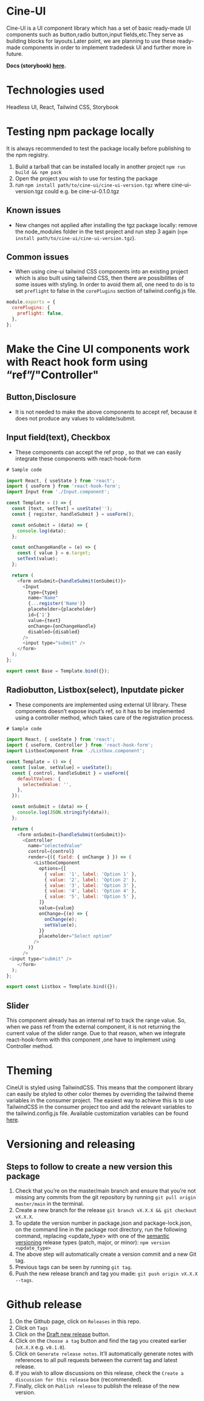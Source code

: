 # Cine-UI

Cine-UI is a UI component library which has a set of basic ready-made UI components such as button,radio button,input fields,etc.They serve as building blocks for layouts.Later point, we are planning to use these ready-made components in order to implement tradedesk UI and further more in future.

**Docs (storybook) [here](https://cinemataztic.github.io/cine-ui/).**

# Technologies used

Headless UI, React, Tailwind CSS, Storybook

# Testing npm package locally

It is always recommended to test the package locally before publishing to the npm registry.

1. Build a tarball that can be installed locally in another project `npm run build && npm pack`
2. Open the project you wish to use for testing the package
3. run `npm install path/to/cine-ui/cine-ui-version.tgz` where cine-ui-version.tgz could e.g. be cine-ui-0.1.0.tgz

## Known issues

- New changes not applied after installing the tgz package locally: remove the node_modules folder in the test project and run step 3 again (`npm install path/to/cine-ui/cine-ui-version.tgz`).

## Common issues

- When using cine-ui tailwind CSS components into an existing project which is also built using tailwind CSS, then there are possibilities of some issues with styling. In order to avoid them all, one need to do is to set `preflight` to false in
  the `corePlugins` section of tailwind.config.js file.

```js
module.exports = {
  corePlugins: {
    preflight: false,
  },
};
```

# Make the Cine UI components work with React hook form using “ref”/"Controller"

## Button,Disclosure

- It is not needed to make the above components to accept ref, because it does not produce any values to validate/submit.

## Input field(text), Checkbox

- These components can accept the ref prop , so that we can easily integrate these components with react-hook-form

```js
# Sample code

import React, { useState } from 'react';
import { useForm } from 'react-hook-form';
import Input from './Input.component';

const Template = () => {
  const [text, setText] = useState('');
  const { register, handleSubmit } = useForm();

  const onSubmit = (data) => {
    console.log(data);
  };

  const onChangeHandle = (e) => {
    const { value } = e.target;
    setText(value);
  };

  return (
    <form onSubmit={handleSubmit(onSubmit)}>
      <Input
        type={type}
        name="Name"
        {...register('Name')}
        placeholder={placeholder}
        id={'1'}
        value={text}
        onChange={onChangeHandle}
        disabled={disabled}
      />
      <input type="submit" />
    </form>
  );
};

export const Base = Template.bind({});
```

## Radiobutton, Listbox(select), Inputdate picker

- These components are implemented using external UI library. These components doesn’t expose input’s ref, so it has to be implemented using a controller method, which takes care of the registration process.

```js
# Sample code

import React, { useState } from 'react';
import { useForm, Controller } from 'react-hook-form';
import ListboxComponent from './Listbox.component';

const Template = () => {
  const [value, setValue] = useState();
  const { control, handleSubmit } = useForm({
    defaultValues: {
      selectedValue: '',
    },
  });

  const onSubmit = (data) => {
    console.log(JSON.stringify(data));
  };

  return (
    <form onSubmit={handleSubmit(onSubmit)}>
      <Controller
        name="selectedValue"
        control={control}
        render={({ field: { onChange } }) => (
          <ListboxComponent
            options={[
              { value: '1', label: 'Option 1' },
              { value: '2', label: 'Option 2' },
              { value: '3', label: 'Option 3' },
              { value: '4', label: 'Option 4' },
              { value: '5', label: 'Option 5' },
            ]}
            value={value}
            onChange={(e) => {
              onChange(e);
              setValue(e);
            }}
            placeholder="Select option"
          />
        )}
      />
 <input type="submit" />
    </form>
  );
};

export const Listbox = Template.bind({});
```

## Slider

This component already has an internal ref to track the range value. So, when we pass ref from the external component, it is not returning the current value of the slider range. Due to that reason, when we integrate react-hook-form with this component ,one have to implement using Controller method.

# Theming

CineUI is styled using TailwindCSS. This means that the component library can easily be styled to other color themes by overriding the tailwind theme variables in the consumer project.
The easiest way to achieve this is to use TailwindCSS in the consumer project too and add the relevant variables to the tailwind.config.js file.
Available customization variables can be found [here](.config.js).

# Versioning and releasing

## Steps to follow to create a new version this package

1. Check that you’re on the master/main branch and ensure that you’re not missing any commits from the git repository by running `git pull origin master/main` in the terminal.
2. Create a new branch for the release `git branch vX.X.X && git checkout vX.X.X`.
3. To update the version number in package.json and package-lock.json, on the command line in the package root directory, run the following command, replacing <update_type> with one of the [semantic versioning](https://docs.npmjs.com/about-semantic-versioning) release types (patch, major, or minor): `npm version <update_type>`
4. The above step will automatically create a version commit and a new Git tag.
5. Previous tags can be seen by running `git tag`.
6. Push the new release branch and tag you made: `git push origin vX.X.X --tags`.

# Github release

1. On the Github page, click on `Releases` in this repo.
2. Click on `Tags`
3. Click on the [Draft new release](https://github.com/cinemataztic/cine-ui/releases/new) button. 
4. Click on the `Choose a tag` button and find the tag you created earlier (`vX.X.X` e.g. `v0.1.0`).
5. Click on `Generate release notes`. It’ll automatically generate notes with references to all pull requests between the current tag and latest release.
6. If you wish to allow discussions on this release, check the `Create a discussion for this release` box (recommended).
7. Finally, click on `Publish release` to publish the release of the new version.
